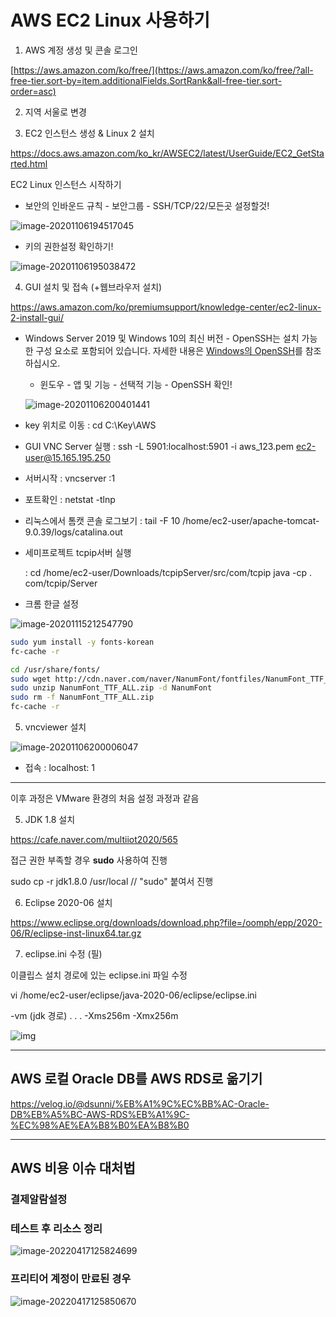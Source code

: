 # AWS EC2 Linux 사용하기

1. AWS 계정 생성 및 콘솔 로그인

[https://aws.amazon.com/ko/free/](https://aws.amazon.com/ko/free/?all-free-tier.sort-by=item.additionalFields.SortRank&all-free-tier.sort-order=asc)



2. 지역 서울로 변경



3. EC2 인스턴스 생성 & Linux 2 설치

https://docs.aws.amazon.com/ko_kr/AWSEC2/latest/UserGuide/EC2_GetStarted.html

EC2 Linux 인스턴스 시작하기



- 보안의 인바운드 규칙 - 보안그룹 - SSH/TCP/22/모든곳  설정할것! 

![image-20201106194517045](md-images/image-20201106194517045.png)

- 키의 권한설정 확인하기!

![image-20201106195038472](md-images/image-20201106195038472.png)





4. GUI 설치 및 접속 (+웹브라우저 설치)

https://aws.amazon.com/ko/premiumsupport/knowledge-center/ec2-linux-2-install-gui/

- Windows Server 2019 및 Windows 10의 최신 버전 - OpenSSH는 설치 가능한 구성 요소로 포함되어 있습니다. 자세한 내용은 [Windows의 OpenSSH](https://docs.microsoft.com/en-us/windows-server/administration/openssh/openssh_overview)를 참조하십시오.

  - 윈도우 - 앱 및 기능 - 선택적 기능 - OpenSSH 확인!

  ![image-20201106200401441](md-images/image-20201106200401441.png)

- key 위치로 이동 : cd C:\Key\AWS

- GUI VNC Server 실행 : ssh -L 5901:localhost:5901 -i aws_123.pem ec2-user@15.165.195.250

- 서버시작 : vncserver :1

- 포트확인 : netstat -tlnp

- 리눅스에서 톰캣 콘솔 로그보기 : tail -F 10 /home/ec2-user/apache-tomcat-9.0.39/logs/catalina.out



- 세미프로젝트 tcpip서버 실행

  : cd /home/ec2-user/Downloads/tcpipServer/src/com/tcpip
    java -cp . com/tcpip/Server

- 크롬 한글 설정

![image-20201115212547790](md-images/image-20201115212547790.png)

```bash
sudo yum install -y fonts-korean
fc-cache -r

cd /usr/share/fonts/
sudo wget http://cdn.naver.com/naver/NanumFont/fontfiles/NanumFont_TTF_ALL.zip
sudo unzip NanumFont_TTF_ALL.zip -d NanumFont
sudo rm -f NanumFont_TTF_ALL.zip
fc-cache -r
```





5. vncviewer 설치

![image-20201106200006047](md-images/image-20201106200006047.png)

- 접속 : localhost: 1

---

이후 과정은 VMware 환경의 처음 설정 과정과 같음



5. JDK 1.8 설치

https://cafe.naver.com/multiiot2020/565

접근 권한 부족할 경우 **sudo** 사용하여 진행

sudo cp -r jdk1.8.0 /usr/local    // "sudo" 붙여서 진행



6. Eclipse 2020-06 설치

https://www.eclipse.org/downloads/download.php?file=/oomph/epp/2020-06/R/eclipse-inst-linux64.tar.gz



7. eclipse.ini 수정 (필)

이클립스 설치 경로에 있는 eclipse.ini 파일 수정

vi /home/ec2-user/eclipse/java-2020-06/eclipse/eclipse.ini

-vm (jdk 경로) . . . -Xms256m -Xmx256m

![img](md-images/image.png)

---

## AWS 로컬 Oracle DB를 AWS RDS로 옮기기

https://velog.io/@dsunni/%EB%A1%9C%EC%BB%AC-Oracle-DB%EB%A5%BC-AWS-RDS%EB%A1%9C-%EC%98%AE%EA%B8%B0%EA%B8%B0

---



## AWS 비용 이슈 대처법

### 결제알람설정

### 테스트 후 리소스 정리

![image-20220417125824699](AWS%20EC2%20Linux%20%EC%82%AC%EC%9A%A9%ED%95%98%EA%B8%B0.assets/image-20220417125824699.png)

### 프리티어 계정이 만료된 경우

![image-20220417125850670](AWS%20EC2%20Linux%20%EC%82%AC%EC%9A%A9%ED%95%98%EA%B8%B0.assets/image-20220417125850670.png)